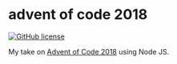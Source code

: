 # advent of code 2018

[![GitHub license](https://img.shields.io/badge/license-MIT-blue.svg)](https://raw.githubusercontent.com/jonasstenberg/advent-of-code-2018/master/LICENSE)

My take on [Advent of Code 2018](https://adventofcode.com/2018) using Node JS.
